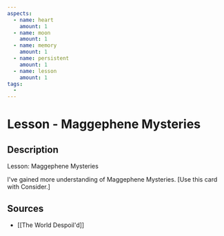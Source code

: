 ```yaml
---
aspects: 
  - name: heart
    amount: 1
  - name: moon
    amount: 1
  - name: memory
    amount: 1
  - name: persistent
    amount: 1
  - name: lesson
    amount: 1
tags:
  - 
---
```


# Lesson - Maggephene Mysteries

## Description
Lesson: Maggephene Mysteries

I've gained more understanding of Maggephene Mysteries. [Use this card with Consider.]
## Sources
- [[The World Despoil'd]]